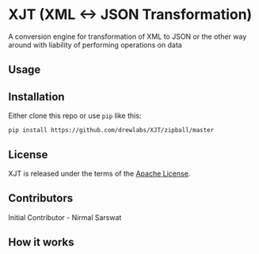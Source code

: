 XJT (XML <-> JSON Transformation)
========

A conversion engine for transformation of XML to JSON or the other way around with liability of performing operations on data

Usage
-----

Installation
------------
Either clone this repo or use `pip` like this:

    pip install https://github.com/drewlabs/XJT/zipball/master

License
-------
XJT is released under the terms of the [Apache License](http://www.apache.org/licenses/LICENSE-2.0).

Contributors
------------

Initial Contributor - Nirmal Sarswat

How it works
------------

